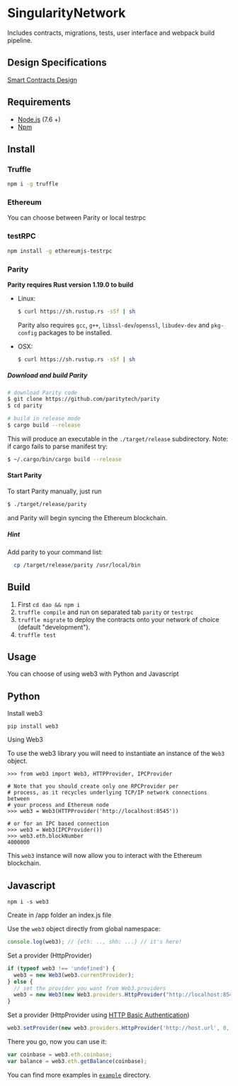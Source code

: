 # SingularityNetwork
Includes contracts, migrations, tests, user interface and webpack build pipeline.

## Design Specifications

[Smart Contracts Design ](./docs/SNContractsDesignSpecs.md)


## Requirements

* [Node.js](https://github.com/nodejs/node) (7.6 +)
* [Npm](https://www.npmjs.com/package/npm)

## Install

### Truffle
```bash
npm i -g truffle
```

### Ethereum  
You can choose between Parity or local testrpc

### testRPC
```bash
npm install -g ethereumjs-testrpc
```

### Parity
  **Parity requires Rust version 1.19.0 to build**
  - Linux:
    ```bash
    $ curl https://sh.rustup.rs -sSf | sh
    ```

    Parity also requires `gcc`, `g++`, `libssl-dev`/`openssl`, `libudev-dev` and `pkg-config` packages to be installed.
  - OSX:
    ```bash
    $ curl https://sh.rustup.rs -sSf | sh
    ```

  ##### Download and build Parity

  ```bash
  # download Parity code
  $ git clone https://github.com/paritytech/parity
  $ cd parity

  # build in release mode
  $ cargo build --release
  ```

  This will produce an executable in the `./target/release` subdirectory.
  Note: if cargo fails to parse manifest try:

  ```bash
  $ ~/.cargo/bin/cargo build --release
  ```

  #### Start Parity
  To start Parity manually, just run
  ```bash
  $ ./target/release/parity
  ```
  and Parity will begin syncing the Ethereum blockchain.

  ##### Hint
  Add parity to your command list:
  ```bash
    cp /target/release/parity /usr/local/bin 
  ```


## Build 
1.  First `cd dao && npm i`
2.  `truffle compile` and run on separated tab `parity` or `testrpc`
3.  `truffle migrate` to deploy the contracts onto your network of choice (default "development").
5. `truffle test`


## Usage

You can choose of using web3 with Python and Javascript

Python
----------

Install web3

`pip install web3`

Using Web3

To use the web3 library you will need to instantiate an instance of the
``Web3`` object.


    >>> from web3 import Web3, HTTPProvider, IPCProvider

    # Note that you should create only one RPCProvider per
    # process, as it recycles underlying TCP/IP network connections between
    # your process and Ethereum node
    >>> web3 = Web3(HTTPProvider('http://localhost:8545'))

    # or for an IPC based connection
    >>> web3 = Web3(IPCProvider())
    >>> web3.eth.blockNumber
    4000000


This ``web3`` instance will now allow you to interact with the Ethereum
blockchain.


Javascript 
----------

`npm i -s web3`

Create in /app folder an index.js file

Use the `web3` object directly from global namespace:

```js
console.log(web3); // {eth: .., shh: ...} // it's here!
```

Set a provider (HttpProvider)

```js
if (typeof web3 !== 'undefined') {
  web3 = new Web3(web3.currentProvider);
} else {
  // set the provider you want from Web3.providers
  web3 = new Web3(new Web3.providers.HttpProvider("http://localhost:8545"));
}
```

Set a provider (HttpProvider using [HTTP Basic Authentication](https://en.wikipedia.org/wiki/Basic_access_authentication))

```js
web3.setProvider(new web3.providers.HttpProvider('http://host.url', 0, BasicAuthUsername, BasicAuthPassword));
```

There you go, now you can use it:

```js
var coinbase = web3.eth.coinbase;
var balance = web3.eth.getBalance(coinbase);
```

You can find more examples in [`example`](https://github.com/ethereum/web3.js/tree/master/example) directory.

